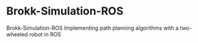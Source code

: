 # Brokk-Simulation-ROS
Brokk-Simulation-ROS
Implementing path planning algorithms with a two-wheeled robot in ROS
